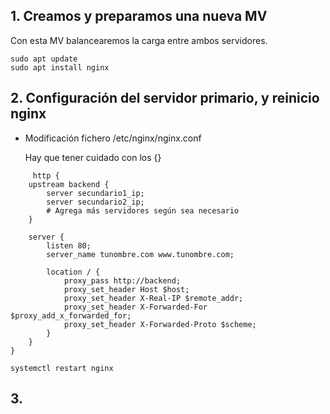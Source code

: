 ## 1. Creamos y preparamos una nueva MV

   Con esta MV balancearemos la carga entre ambos servidores.

```
sudo apt update
sudo apt install nginx
 ```

## 2. Configuración del servidor primario, y reinicio nginx

   * Modificación fichero /etc/nginx/nginx.conf

     Hay que tener cuidado con los {}

```
     http {
    upstream backend {
        server secundario1_ip;
        server secundario2_ip;
        # Agrega más servidores según sea necesario
    }

    server {
        listen 80;
        server_name tunombre.com www.tunombre.com;

        location / {
            proxy_pass http://backend;
            proxy_set_header Host $host;
            proxy_set_header X-Real-IP $remote_addr;
            proxy_set_header X-Forwarded-For $proxy_add_x_forwarded_for;
            proxy_set_header X-Forwarded-Proto $scheme;
        }
    }
}

systemctl restart nginx
```

## 3. 
